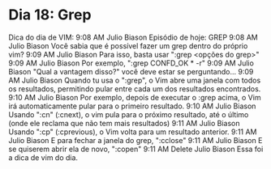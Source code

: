 # Dia 18: Grep

Dica do dia de VIM:
9:08 AM
Julio Biason
Episódio de hoje: GREP
9:08 AM
Julio Biason
Você sabia que é possível fazer um grep dentro do próprio vim?
9:09 AM
Julio Biason
Para isso, basta usar ":grep <opções do grep>"
9:09 AM
Julio Biason
Por exemplo, ":grep CONFD_OK * -r"
9:09 AM
Julio Biason
"Qual a vantagem disso?" você deve estar se perguntando...
9:09 AM
Julio Biason
Quando tu usa o ":grep", o Vim abre uma janela com todos os resultados, permitindo pular entre cada um dos resultados encontrados.
9:10 AM
Julio Biason
Por exemplo, depois de executar o :grep acima, o Vim irá automaticamente pular para o primeiro resultado.
9:10 AM
Julio Biason
Usando ":cn" (:cnext), o vim pula para o próximo resultado, até o último (onde ele reclama que não tem mais resultados)
9:11 AM
Julio Biason
Usando ":cp" (:cprevious), o Vim volta para um resultado anterior.
9:11 AM
Julio Biason
E para fechar a janela do grep, ":cclose"
9:11 AM
Julio Biason
E se quiserem abrir ela de novo, ":copen"
9:11 AM
Delete
Julio Biason
Essa foi a dica de vim do dia.